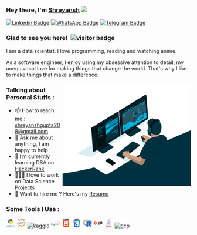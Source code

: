 ### Hey there, I'm <a href="https://shrey208.github.io" target="_blank">Shreyansh</a> <img src="https://media.giphy.com/media/hvRJCLFzcasrR4ia7z/giphy.gif" width="25px">

[![Linkedin Badge](https://img.shields.io/badge/-LinkedIn-0e76a8?style=flat-square&logo=Linkedin&logoColor=white)](https://linkedin.com/in/shrey208)
[![WhatsApp Badge](	https://img.shields.io/badge/WhatsApp-25D366?style=flat-square&logo=whatsapp&logoColor=white)](https://wa.me/917800161571?text=Hi%20Shreyansh,%20I%20saw%20you%20on%20GitHub%20and%20wanted%20to%20contact%20you.)
[![Telegram Badge](https://img.shields.io/badge/-Telegram-0088cc?style=flat-square&logo=Telegram&logoColor=white)](https://t.me/Shrey208)

### Glad to see you here! &nbsp;![visitor badge](https://visitor-badge.glitch.me/badge?page_id=shrey208.visitor-badge)

I am a data scientist. I love programming, reading and watching anime.

As a software engineer, I enjoy using my obsessive attention to detail, my unequivocal love for making things that change the world. That's why I like to make things that make a difference.

<img align="right" alt="GIF" src="https://github.com/Shrey208/Shrey208/blob/main/coding.gif?raw=true" width="350" height="280" />

### Talking about Personal Stuffs :

- 📫 How to reach me : shreyanshgupta208@gmail.com
- 💬 Ask me about anything, I am happy to help
- 🚀 I’m currently learning DSA on [HackerRank](https://www.hackerrank.com/Shrey208?hr_r=1)
- 👨🏻‍💻 I love to work on Data Science Projects
- 📝 Want to hire me ? Here's my [Resume](https://drive.google.com/file/d/1nnRHqeBEmDYqLcokwzE7AHWHOnvr4Ugu/view)

### Some Tools I Use :
<p align="left">
<img src="https://raw.githubusercontent.com/devicons/devicon/master/icons/python/python-original-wordmark.svg" alt="python" width="25" height="25" />
<img src="https://raw.githubusercontent.com/devicons/devicon/master/icons/jupyter/jupyter-original-wordmark.svg" alt="jupyter" width="25" height="25" />
<img src="https://www.vectorlogo.zone/logos/kaggle/kaggle-icon.svg" alt="kaggle" width="25" height="25" /> 
<img src="https://raw.githubusercontent.com/devicons/devicon/master/icons/mysql/mysql-original-wordmark.svg" alt="mysql" width="25" height="25" />
<img src="https://raw.githubusercontent.com/devicons/devicon/master/icons/html5/html5-original-wordmark.svg" alt="html5" width="25" height="25" />
<img src="https://raw.githubusercontent.com/devicons/devicon/master/icons/css3/css3-original-wordmark.svg" alt="css3" width="25" height="25" />
<img src="https://raw.githubusercontent.com/devicons/devicon/master/icons/r/r-original.svg" alt="r" width="25" height="25" />
<img src="https://raw.githubusercontent.com/devicons/devicon/master/icons/git/git-original-wordmark.svg" alt="git" width="25" height="25" />
<img src="https://raw.githubusercontent.com/devicons/devicon/master/icons/java/java-original-wordmark.svg" alt="java" width="25" height="25" />
<img src="https://www.vectorlogo.zone/logos/google_cloud/google_cloud-icon.svg" alt="gcp" width="25" height="25" />
 </p>
 
<!--- 📈 **My GitHub Stats:**
<p>
  <img height="180em" src="https://github-readme-stats.vercel.app/api/top-langs/?username=Shrey208&exclude_repo=KNN-Image-Classification&show_icons=true&hide_border=true&layout=compact&langs_count=8&theme=prussian"/>
  <img height="180em" src="https://github-readme-stats.vercel.app/api/wakatime/?username=Shrey208&hide_border=true&theme=prussian"/> 
</p> -->
